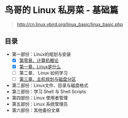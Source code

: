 # 鸟哥的 Linux 私房菜 - 基础篇

> <http://cn.linux.vbird.org/linux_basic/linux_basic.php>

## 目录

- 第一部份：Linux的规划与安装
  - [x] [第零章、计算机概论](00_introduction_to_computer)
  - [x] [第一章、Linux是什么](01_what_is_linux)
  - [ ] 第二章、 Linux 如何学习
  - [ ] [第三章、主机规划与磁盘分区](03_planning_and_partition)
- 第二部份：Linux文件、目录与磁盘格式
- 第三部份：学习 Shell 与 Shell Scripts
- 第四部份：Linux 使用者管理
- 第五部份：Linux 系统管理员
- 第六部份：其他备份文章
